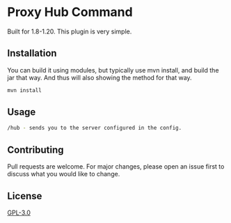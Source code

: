 # Proxy Hub Command
Built for 1.8-1.20. This plugin is very simple.

## Installation

You can build it using modules, but typically use mvn install, and build the jar that way. And thus will also showing the method for that way.


```bash
mvn install
```

## Usage

```bash
/hub - sends you to the server configured in the config.
```
## Contributing

Pull requests are welcome. For major changes, please open an issue first
to discuss what you would like to change.

## License

[GPL-3.0](https://choosealicense.com/licenses/gpl-3.0/)
